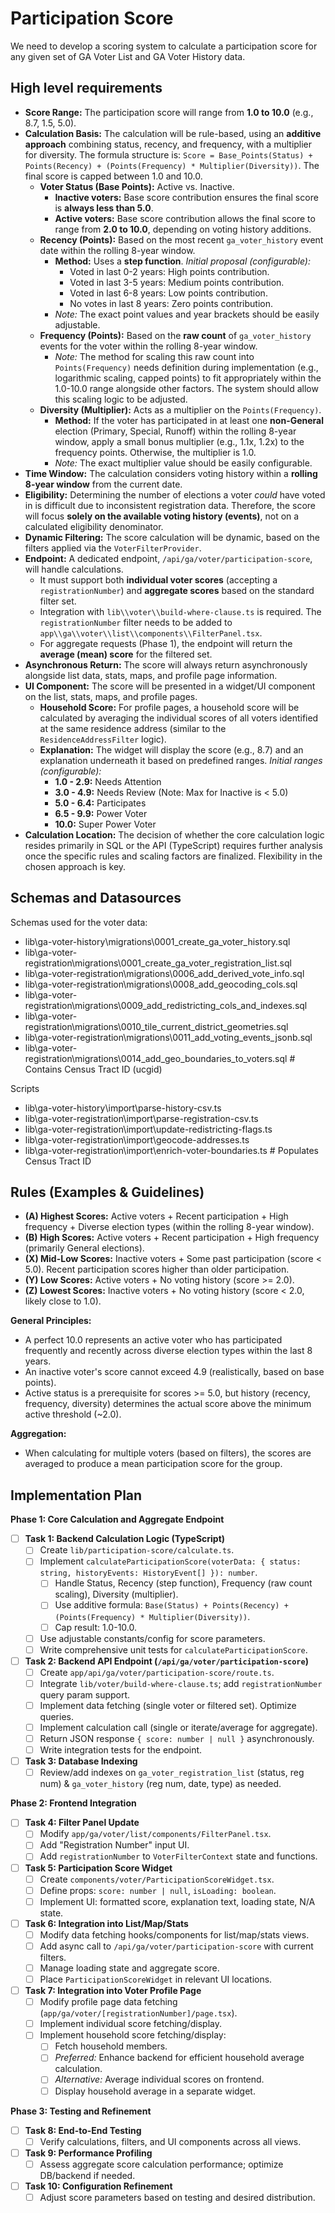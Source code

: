 # Participation Score

We need to develop a scoring system to calculate a participation score for any given set of GA Voter List and GA Voter History data.

## High level requirements
- **Score Range:** The participation score will range from **1.0 to 10.0** (e.g., 8.7, 1.5, 5.0).
- **Calculation Basis:** The calculation will be rule-based, using an **additive approach** combining status, recency, and frequency, with a multiplier for diversity. The formula structure is: `Score = Base_Points(Status) + Points(Recency) + (Points(Frequency) * Multiplier(Diversity))`. The final score is capped between 1.0 and 10.0.
    - **Voter Status (Base Points):** Active vs. Inactive.
        - **Inactive voters:** Base score contribution ensures the final score is **always less than 5.0**.
        - **Active voters:** Base score contribution allows the final score to range from **2.0 to 10.0**, depending on voting history additions.
    - **Recency (Points):** Based on the most recent `ga_voter_history` event date within the rolling 8-year window.
        - **Method:** Uses a **step function**. *Initial proposal (configurable):*
            - Voted in last 0-2 years: High points contribution.
            - Voted in last 3-5 years: Medium points contribution.
            - Voted in last 6-8 years: Low points contribution.
            - No votes in last 8 years: Zero points contribution.
        - *Note:* The exact point values and year brackets should be easily adjustable.
    - **Frequency (Points):** Based on the **raw count** of `ga_voter_history` events for the voter within the rolling 8-year window.
        - *Note:* The method for scaling this raw count into `Points(Frequency)` needs definition during implementation (e.g., logarithmic scaling, capped points) to fit appropriately within the 1.0-10.0 range alongside other factors. The system should allow this scaling logic to be adjusted.
    - **Diversity (Multiplier):** Acts as a multiplier on the `Points(Frequency)`.
        - **Method:** If the voter has participated in at least one **non-General** election (Primary, Special, Runoff) within the rolling 8-year window, apply a small bonus multiplier (e.g., 1.1x, 1.2x) to the frequency points. Otherwise, the multiplier is 1.0.
        - *Note:* The exact multiplier value should be easily configurable.
- **Time Window:** The calculation considers voting history within a **rolling 8-year window** from the current date.
- **Eligibility:** Determining the number of elections a voter *could* have voted in is difficult due to inconsistent registration data. Therefore, the score will focus **solely on the available voting history (events)**, not on a calculated eligibility denominator.
- **Dynamic Filtering:** The score calculation will be dynamic, based on the filters applied via the `VoterFilterProvider`.
- **Endpoint:** A dedicated endpoint, `/api/ga/voter/participation-score`, will handle calculations.
    - It must support both **individual voter scores** (accepting a `registrationNumber`) and **aggregate scores** based on the standard filter set.
    - Integration with `lib\\voter\\build-where-clause.ts` is required. The `registrationNumber` filter needs to be added to `app\\ga\\voter\\list\\components\\FilterPanel.tsx`.
    - For aggregate requests (Phase 1), the endpoint will return the **average (mean) score** for the filtered set.
- **Asynchronous Return:** The score will always return asynchronously alongside list data, stats, maps, and profile page information.
- **UI Component:** The score will be presented in a widget/UI component on the list, stats, maps, and profile pages.
    - **Household Score:** For profile pages, a household score will be calculated by averaging the individual scores of all voters identified at the same residence address (similar to the `ResidenceAddressFilter` logic).
    - **Explanation:** The widget will display the score (e.g., 8.7) and an explanation underneath it based on predefined ranges. *Initial ranges (configurable):*
        - **1.0 - 2.9:** Needs Attention
        - **3.0 - 4.9:** Needs Review (Note: Max for Inactive is < 5.0)
        - **5.0 - 6.4:** Participates
        - **6.5 - 9.9:** Power Voter
        - **10.0:** Super Power Voter
- **Calculation Location:** The decision of whether the core calculation logic resides primarily in SQL or the API (TypeScript) requires further analysis once the specific rules and scaling factors are finalized. Flexibility in the chosen approach is key.

## Schemas and Datasources
Schemas used for the voter data:
 - lib\ga-voter-history\migrations\0001_create_ga_voter_history.sql
 - lib\ga-voter-registration\migrations\0001_create_ga_voter_registration_list.sql
 - lib\ga-voter-registration\migrations\0006_add_derived_vote_info.sql
 - lib\ga-voter-registration\migrations\0008_add_geocoding_cols.sql
 - lib\ga-voter-registration\migrations\0009_add_redistricting_cols_and_indexes.sql
 - lib\ga-voter-registration\migrations\0010_tile_current_district_geometries.sql
 - lib\ga-voter-registration\migrations\0011_add_voting_events_jsonb.sql
 - lib\ga-voter-registration\migrations\0014_add_geo_boundaries_to_voters.sql # Contains Census Tract ID (ucgid)

 Scripts
 - lib\ga-voter-history\import\parse-history-csv.ts
 - lib\ga-voter-registration\import\parse-registration-csv.ts
 - lib\ga-voter-registration\import\update-redistricting-flags.ts
 - lib\ga-voter-registration\import\geocode-addresses.ts
 - lib\ga-voter-registration\import\enrich-voter-boundaries.ts # Populates Census Tract ID


 ## Rules (Examples & Guidelines)
- **(A) Highest Scores:** Active voters + Recent participation + High frequency + Diverse election types (within the rolling 8-year window).
- **(B) High Scores:** Active voters + Recent participation + High frequency (primarily General elections).
- **(X) Mid-Low Scores:** Inactive voters + Some past participation (score < 5.0). Recent participation scores higher than older participation.
- **(Y) Low Scores:** Active voters + No voting history (score >= 2.0).
- **(Z) Lowest Scores:** Inactive voters + No voting history (score < 2.0, likely close to 1.0).

**General Principles:**
- A perfect 10.0 represents an active voter who has participated frequently and recently across diverse election types within the last 8 years.
- An inactive voter's score cannot exceed 4.9 (realistically, based on base points).
- Active status is a prerequisite for scores >= 5.0, but history (recency, frequency, diversity) determines the actual score above the minimum active threshold (~2.0).

**Aggregation:**
- When calculating for multiple voters (based on filters), the scores are averaged to produce a mean participation score for the group.

## Implementation Plan

**Phase 1: Core Calculation and Aggregate Endpoint**

- [ ] **Task 1: Backend Calculation Logic (TypeScript)**
    - [ ] Create `lib/participation-score/calculate.ts`.
    - [ ] Implement `calculateParticipationScore(voterData: { status: string, historyEvents: HistoryEvent[] }): number`.
        - [ ] Handle Status, Recency (step function), Frequency (raw count scaling), Diversity (multiplier).
        - [ ] Use additive formula: `Base(Status) + Points(Recency) + (Points(Frequency) * Multiplier(Diversity))`.
        - [ ] Cap result: 1.0-10.0.
    - [ ] Use adjustable constants/config for score parameters.
    - [ ] Write comprehensive unit tests for `calculateParticipationScore`.

- [ ] **Task 2: Backend API Endpoint (`/api/ga/voter/participation-score`)**
    - [ ] Create `app/api/ga/voter/participation-score/route.ts`.
    - [ ] Integrate `lib/voter/build-where-clause.ts`; add `registrationNumber` query param support.
    - [ ] Implement data fetching (single voter or filtered set). Optimize queries.
    - [ ] Implement calculation call (single or iterate/average for aggregate).
    - [ ] Return JSON response `{ score: number | null }` asynchronously.
    - [ ] Write integration tests for the endpoint.

- [ ] **Task 3: Database Indexing**
    - [ ] Review/add indexes on `ga_voter_registration_list` (status, reg num) & `ga_voter_history` (reg num, date, type) as needed.

**Phase 2: Frontend Integration**

- [ ] **Task 4: Filter Panel Update**
    - [ ] Modify `app/ga/voter/list/components/FilterPanel.tsx`.
    - [ ] Add "Registration Number" input UI.
    - [ ] Add `registrationNumber` to `VoterFilterContext` state and functions.

- [ ] **Task 5: Participation Score Widget**
    - [ ] Create `components/voter/ParticipationScoreWidget.tsx`.
    - [ ] Define props: `score: number | null`, `isLoading: boolean`.
    - [ ] Implement UI: formatted score, explanation text, loading state, N/A state.

- [ ] **Task 6: Integration into List/Map/Stats**
    - [ ] Modify data fetching hooks/components for list/map/stats views.
    *   [ ] Add async call to `/api/ga/voter/participation-score` with current filters.
    *   [ ] Manage loading state and aggregate score.
    *   [ ] Place `ParticipationScoreWidget` in relevant UI locations.

- [ ] **Task 7: Integration into Voter Profile Page**
    *   [ ] Modify profile page data fetching (`app/ga/voter/[registrationNumber]/page.tsx`).
    *   [ ] Implement individual score fetching/display.
    *   [ ] Implement household score fetching/display:
        *   [ ] Fetch household members.
        *   [ ] *Preferred:* Enhance backend for efficient household average calculation.
        *   [ ] *Alternative:* Average individual scores on frontend.
        *   [ ] Display household average in a separate widget.

**Phase 3: Testing and Refinement**

- [ ] **Task 8: End-to-End Testing**
    - [ ] Verify calculations, filters, and UI components across all views.
- [ ] **Task 9: Performance Profiling**
    - [ ] Assess aggregate score calculation performance; optimize DB/backend if needed.
- [ ] **Task 10: Configuration Refinement**
    - [ ] Adjust score parameters based on testing and desired distribution.
